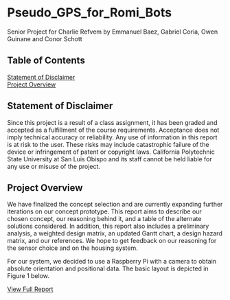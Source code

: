 # Pseudo_GPS_for_Romi_Bots
Senior Project for Charlie Refvem by Emmanuel Baez, Gabriel Coria, Owen Guinane and Conor Schott

## Table of Contents
[Statement of Disclaimer](#project-overview)<br>
[Project Overview](#project-overview)<br>

## Statement of Disclaimer
Since this project is a result of a class assignment, it has been graded and accepted as a fulfillment of the course requirements. Acceptance does not imply technical accuracy or reliability. Any use of information in this report is at risk to the user. These risks may include catastrophic failure of the device or infringement of patent or copyright laws. California Polytechnic State University at San Luis Obispo and its staff cannot be held liable for any use or misuse of the project.   

## Project Overview
We have finalized the concept selection and are currently expanding further iterations on our concept prototype. This report aims to describe our chosen concept, our reasoning behind it, and a table of the alternate solutions considered. In addition, this report also includes a preliminary analysis, a weighted design matrix, an updated Gantt chart, a design hazard matrix, and our references. We hope to get feedback on our reasoning for the sensor choice and on the housing system.   

For our system, we decided to use a Raspberry Pi with a camera to obtain absolute orientation and positional data. The basic layout is depicted in Figure 1 below. 

[View Full Report](docs/report.pdf)
